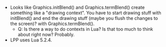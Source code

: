 - Looks like Graphics.initBlend() and Graphics.termBlend() create
  something like a "drawing context". You have to start drawing stuff
  with initBlend() and end the drawing stuff (maybe you flush the
  changes to the screen)? with Graphics.termBlend().
  - Q: Is there a way to do contexts in Lua? Is that too much to think
    about right now? Probably.
- LPP uses Lua 5.2.4.
